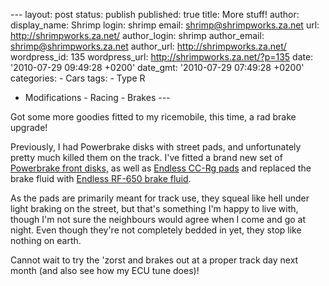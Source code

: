 --- layout: post status: publish published: true title: More stuff!
author: display\_name: Shrimp login: shrimp email:
shrimp@shrimpworks.za.net url: http://shrimpworks.za.net/ author\_login:
shrimp author\_email: shrimp@shrimpworks.za.net author\_url:
http://shrimpworks.za.net/ wordpress\_id: 135 wordpress\_url:
http://shrimpworks.za.net/?p=135 date: '2010-07-29 09:49:28 +0200'
date\_gmt: '2010-07-29 07:49:28 +0200' categories: - Cars tags: - Type R
- Modifications - Racing - Brakes ---

Got some more goodies fitted to my ricemobile, this time, a rad brake
upgrade!

Previously, I had Powerbrake disks with street pads, and unfortunately
pretty much killed them on the track. I've fitted a brand new set of
[Powerbrake front
disks,](http://www.powerbrake.co.za/prod_kits/kits_gt.htm) as well as
[Endless CC-Rg
pads](http://www.tougedistribution.com/item--Endless-CC-Rg-Winding-and-Circuit-Front-Brake-Pads--EP406-CCRG/)
and replaced the brake fluid with [Endless RF-650 brake
fluid](http://www.tougedistribution.com/item--Endless-RF-650-Brake-Fluid--EF-RF650/).

As the pads are primarily meant for track use, they squeal like hell
under light braking on the street, but that's something I'm happy to
live with, though I'm not sure the neighbours would agree when I come
and go at night. Even though they're not completely bedded in yet, they
stop like nothing on earth.

Cannot wait to try the 'zorst and brakes out at a proper track day next
month (and also see how my ECU tune does)!
